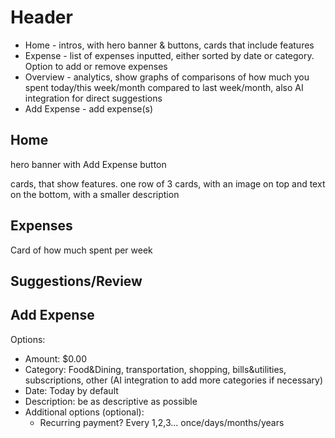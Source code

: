 # Header
 
* Home - intros, with hero banner & buttons, cards that include features
* Expense - list of expenses inputted, either sorted by date or category. Option to add or remove expenses
* Overview - analytics, show graphs of comparisons of how much you spent today/this week/month compared to last week/month, also AI integration for direct suggestions
* Add Expense - add expense(s)

## Home
hero banner with Add Expense button

cards, that show features. one row of 3 cards, with an image on top and text on the bottom, with a smaller description

## Expenses
Card of how much spent per week

## Suggestions/Review

## Add Expense
Options:

* Amount: $0.00
* Category: Food&Dining, transportation, shopping, bills&utilities, subscriptions, other (AI integration to add more categories if necessary)
* Date: Today by default
* Description: be as descriptive as possible
* Additional options (optional):
    * Recurring payment? Every 1,2,3... once/days/months/years
